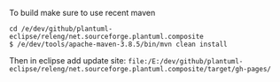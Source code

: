 To build make sure to use recent maven

```
cd /e/dev/github/plantuml-eclipse/releng/net.sourceforge.plantuml.composite
$ /e/dev/tools/apache-maven-3.8.5/bin/mvn clean install
```

Then in eclipse add update site: `file:/E:/dev/github/plantuml-eclipse/releng/net.sourceforge.plantuml.composite/target/gh-pages/`



